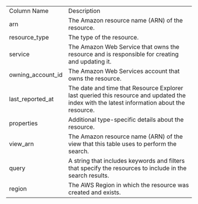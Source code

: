 <table>
	<tr><td>Column Name</td><td>Description</td></tr>
	<tr><td>arn</td><td>The Amazon resource name (ARN) of the resource.</td></tr>
	<tr><td>resource_type</td><td>The type of the resource.</td></tr>
	<tr><td>service</td><td>The Amazon Web Service that owns the resource and is responsible for creating and updating it.</td></tr>
	<tr><td>owning_account_id</td><td>The Amazon Web Services account that owns the resource.</td></tr>
	<tr><td>last_reported_at</td><td>The date and time that Resource Explorer last queried this resource and updated the index with the latest information about the resource.</td></tr>
	<tr><td>properties</td><td>Additional type-specific details about the resource.</td></tr>
	<tr><td>view_arn</td><td>The Amazon resource name (ARN) of the view that this table uses to perform the search.</td></tr>
	<tr><td>query</td><td>A string that includes keywords and filters that specify the resources to include in the search results.</td></tr>
	<tr><td>region</td><td>The AWS Region in which the resource was created and exists.</td></tr>
</table>